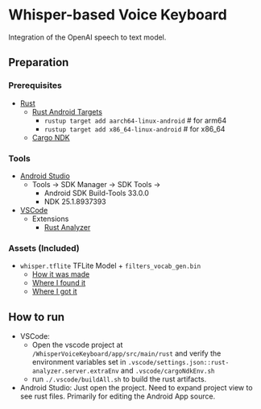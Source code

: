 # Whisper-based Voice Keyboard

Integration of the OpenAI speech to text model.

## Preparation

### Prerequisites
- [Rust](https://rustup.rs/)
    - [Rust Android Targets](https://github.com/mozilla/rust-android-gradle#usage)
        - `rustup target add aarch64-linux-android`     # for arm64
        - `rustup target add x86_64-linux-android`      # for x86_64
    - [Cargo NDK](https://github.com/bbqsrc/cargo-ndk)

### Tools
- [Android Studio](https://developer.android.com/studio)
    - Tools -> SDK Manager -> SDK Tools ->
        - Android SDK Build-Tools 33.0.0
        - NDK 25.1.8937393
- [VSCode](https://code.visualstudio.com/)
    - Extensions
        - [Rust Analyzer](https://marketplace.visualstudio.com/items?itemName=rust-lang.rust-analyzer)


### Assets (Included)
- `whisper.tflite` TFLite Model + `filters_vocab_gen.bin`
    - [How it was made](https://github.com/openai/whisper/discussions/11)
    - [Where I found it](https://github.com/openai/whisper/discussions/506)
    - [Where I got it](https://github.com/openai/whisper/discussions/443)


## How to run
- VSCode:
    - Open the vscode project at `/WhisperVoiceKeyboard/app/src/main/rust` and verify the environment variables set in `.vscode/settings.json::rust-analyzer.server.extraEnv` and `.vscode/cargoNdkEnv.sh`
    - run `./.vscode/buildAll.sh` to build the rust artifacts.
- Android Studio: Just open the project. Need to expand project view to see rust files. Primarily for editing the Android App source.

